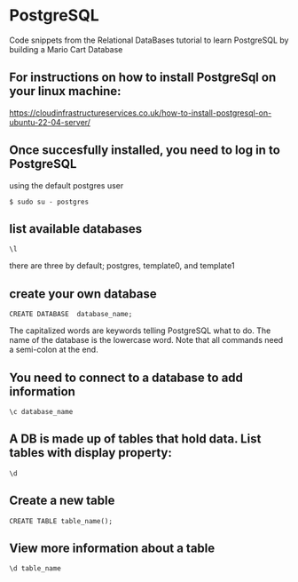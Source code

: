 # PostgreSQL
Code snippets from the Relational DataBases tutorial to learn PostgreSQL by building a Mario Cart Database

## For instructions on how to install PostgreSql on your linux machine:
https://cloudinfrastructureservices.co.uk/how-to-install-postgresql-on-ubuntu-22-04-server/

## Once succesfully installed, you need to log in to PostgreSQL
using the default postgres user
```
$ sudo su - postgres
```
## list available databases
```
\l
```
there are three by default; postgres, template0, and template1
## create your own database
```
CREATE DATABASE  database_name;
```
The capitalized words are keywords telling PostgreSQL what to do.
The name of the database is the lowercase word.
Note that all commands need a semi-colon at the end.
## You need to connect to a database to add information
```
\c database_name
```
## A DB is made up of tables that hold data. List tables with display property:
```
\d
```
## Create a new table
```
CREATE TABLE table_name();
```
## View more information about a table
```
\d table_name
```
